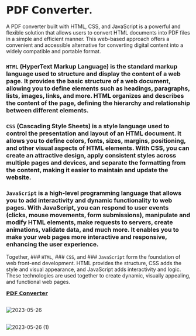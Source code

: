 # 𝗣𝗗𝗙 𝗖𝗼𝗻𝘃𝗲𝗿𝘁𝗲𝗿.
A PDF converter built with HTML, CSS, and JavaScript is a powerful and flexible solution that allows users to convert HTML documents into PDF files in a simple and efficient manner. This web-based approach offers a convenient and accessible alternative for converting digital content into a widely compatible and portable format.

### `HTML` (HyperText Markup Language) is the standard markup language used to structure and display the content of a web page. It provides the basic structure of a web document, allowing you to define elements such as headings, paragraphs, lists, images, links, and more. HTML organizes and describes the content of the page, defining the hierarchy and relationship between different elements.

### `CSS` (Cascading Style Sheets) is a style language used to control the presentation and layout of an HTML document. It allows you to define colors, fonts, sizes, margins, positioning, and other visual aspects of HTML elements. With CSS, you can create an attractive design, apply consistent styles across multiple pages and devices, and separate the formatting from the content, making it easier to maintain and update the website.

### `JavaScript` is a high-level programming language that allows you to add interactivity and dynamic functionality to web pages. With JavaScript, you can respond to user events (clicks, mouse movements, form submissions), manipulate and modify HTML elements, make requests to servers, create animations, validate data, and much more. It enables you to make your web pages more interactive and responsive, enhancing the user experience.

Together, ### `HTML`, ### `CSS`, and ### `JavaScript` form the foundation of web front-end development. HTML provides the structure, CSS adds the style and visual appearance, and JavaScript adds interactivity and logic. These technologies are used together to create dynamic, visually appealing, and functional web pages.

[𝗣𝗗𝗙 𝗖𝗼𝗻𝘃𝗲𝗿𝘁𝗲𝗿](https://byalyck.github.io/PDF-Converter/)
##
![2023-05-26](https://github.com/ByAlyck/PDF-Converter/assets/113322342/64b9d612-b1e3-48b2-9a08-a8ec12407cd1)
##
![2023-05-26 (1)](https://github.com/ByAlyck/PDF-Converter/assets/113322342/b617be25-5745-4f21-af9c-b49984912650)
